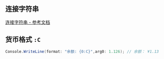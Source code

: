 ## 连接字符串

[连接字符串 - 参考文档](https://docs.microsoft.com/zh-cn/dotnet/csharp/how-to/concatenate-multiple-strings)

## 货币格式 `:C`

```cs
Console.WriteLine(format: "余额: {0:C}",arg0: 1.126); // 余额： ¥1.13

```
